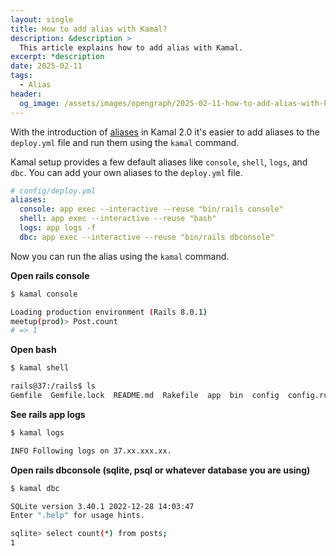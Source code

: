```yaml
---
layout: single
title: How to add alias with Kamal?
description: &description >
  This article explains how to add alias with Kamal.
excerpt: *description
date: 2025-02-11
tags:
  - Alias
header:
  og_image: /assets/images/opengraph/2025-02-11-how-to-add-alias-with-kamal.png
---
```


With the introduction of
[aliases](https://kamal-deploy.org/docs/configuration/aliases/)
in Kamal 2.0 it's easier to add aliases to the `deploy.yml` file and run them using the `kamal` command.

Kamal setup provides a few default aliases like `console`, `shell`, `logs`, and `dbc`.
You can add your own aliases to the `deploy.yml` file.

```yaml
# config/deploy.yml
aliases:
  console: app exec --interactive --reuse "bin/rails console"
  shell: app exec --interactive --reuse "bash"
  logs: app logs -f
  dbc: app exec --interactive --reuse "bin/rails dbconsole"
```

Now you can run the alias using the `kamal` command.

**Open rails console**

```bash
$ kamal console

Loading production environment (Rails 8.0.1)
meetup(prod)> Post.count
# => 1
```

**Open bash**
```bash
$ kamal shell

rails@37:/rails$ ls
Gemfile  Gemfile.lock  README.md  Rakefile  app  bin  config  config.ru  db  lib  log  public  script  storage  test  tmp  vendor
```

**See rails app logs**
```bash
$ kamal logs

INFO Following logs on 37.xx.xxx.xx.
```

**Open rails dbconsole (sqlite, psql or whatever database you are using)**

```bash
$ kamal dbc

SQLite version 3.40.1 2022-12-28 14:03:47
Enter ".help" for usage hints.

sqlite> select count(*) from posts;
1
```
